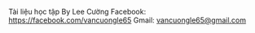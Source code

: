 Tài liệu học tập By Lee Cường
Facebook: https://facebook.com/vancuongle65
Gmail: vancuongle65@gmail.com
